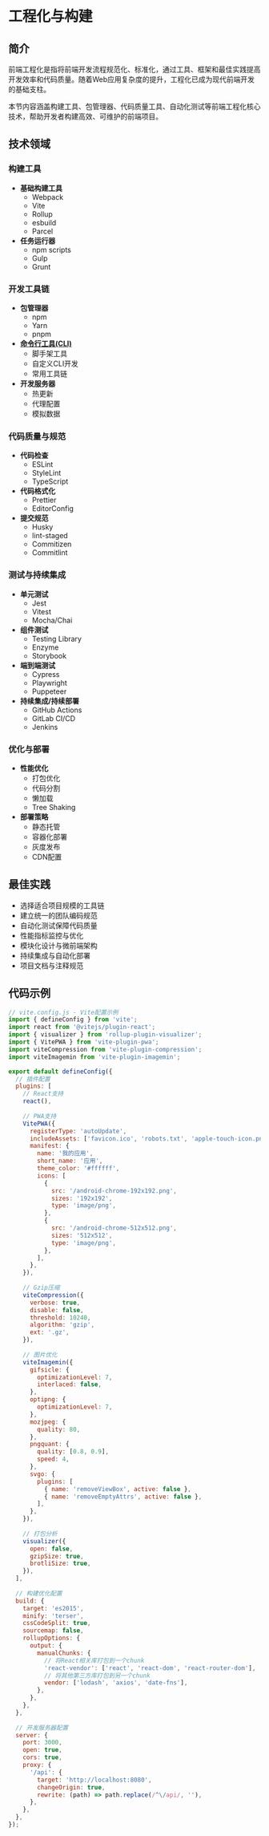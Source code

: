 # 工程化与构建

## 简介

前端工程化是指将前端开发流程规范化、标准化，通过工具、框架和最佳实践提高开发效率和代码质量。随着Web应用复杂度的提升，工程化已成为现代前端开发的基础支柱。

本节内容涵盖构建工具、包管理器、代码质量工具、自动化测试等前端工程化核心技术，帮助开发者构建高效、可维护的前端项目。

## 技术领域

### 构建工具
- **基础构建工具**
  - Webpack
  - Vite
  - Rollup
  - esbuild
  - Parcel
- **任务运行器**
  - npm scripts
  - Gulp
  - Grunt

### 开发工具链
- **包管理器**
  - npm
  - Yarn
  - pnpm
- **[命令行工具(CLI)](./前端CLI工具开发与应用.md)**
  - 脚手架工具
  - 自定义CLI开发
  - 常用工具链
- **开发服务器**
  - 热更新
  - 代理配置
  - 模拟数据

### 代码质量与规范
- **代码检查**
  - ESLint
  - StyleLint
  - TypeScript
- **代码格式化**
  - Prettier
  - EditorConfig
- **提交规范**
  - Husky
  - lint-staged
  - Commitizen
  - Commitlint

### 测试与持续集成
- **单元测试**
  - Jest
  - Vitest
  - Mocha/Chai
- **组件测试**
  - Testing Library
  - Enzyme
  - Storybook
- **端到端测试**
  - Cypress
  - Playwright
  - Puppeteer
- **持续集成/持续部署**
  - GitHub Actions
  - GitLab CI/CD
  - Jenkins

### 优化与部署
- **性能优化**
  - 打包优化
  - 代码分割
  - 懒加载
  - Tree Shaking
- **部署策略**
  - 静态托管
  - 容器化部署
  - 灰度发布
  - CDN配置

## 最佳实践

- 选择适合项目规模的工具链
- 建立统一的团队编码规范
- 自动化测试保障代码质量
- 性能指标监控与优化
- 模块化设计与微前端架构
- 持续集成与自动化部署
- 项目文档与注释规范

## 代码示例

```js
// vite.config.js - Vite配置示例
import { defineConfig } from 'vite';
import react from '@vitejs/plugin-react';
import { visualizer } from 'rollup-plugin-visualizer';
import { VitePWA } from 'vite-plugin-pwa';
import viteCompression from 'vite-plugin-compression';
import viteImagemin from 'vite-plugin-imagemin';

export default defineConfig({
  // 插件配置
  plugins: [
    // React支持
    react(),
    
    // PWA支持
    VitePWA({
      registerType: 'autoUpdate',
      includeAssets: ['favicon.ico', 'robots.txt', 'apple-touch-icon.png'],
      manifest: {
        name: '我的应用',
        short_name: '应用',
        theme_color: '#ffffff',
        icons: [
          {
            src: '/android-chrome-192x192.png',
            sizes: '192x192',
            type: 'image/png',
          },
          {
            src: '/android-chrome-512x512.png',
            sizes: '512x512',
            type: 'image/png',
          },
        ],
      },
    }),
    
    // Gzip压缩
    viteCompression({
      verbose: true,
      disable: false,
      threshold: 10240,
      algorithm: 'gzip',
      ext: '.gz',
    }),
    
    // 图片优化
    viteImagemin({
      gifsicle: {
        optimizationLevel: 7,
        interlaced: false,
      },
      optipng: {
        optimizationLevel: 7,
      },
      mozjpeg: {
        quality: 80,
      },
      pngquant: {
        quality: [0.8, 0.9],
        speed: 4,
      },
      svgo: {
        plugins: [
          { name: 'removeViewBox', active: false },
          { name: 'removeEmptyAttrs', active: false },
        ],
      },
    }),
    
    // 打包分析
    visualizer({
      open: false,
      gzipSize: true,
      brotliSize: true,
    }),
  ],
  
  // 构建优化配置
  build: {
    target: 'es2015',
    minify: 'terser',
    cssCodeSplit: true,
    sourcemap: false,
    rollupOptions: {
      output: {
        manualChunks: {
          // 将React相关库打包到一个chunk
          'react-vendor': ['react', 'react-dom', 'react-router-dom'],
          // 将其他第三方库打包到另一个chunk
          vendor: ['lodash', 'axios', 'date-fns'],
        },
      },
    },
  },
  
  // 开发服务器配置
  server: {
    port: 3000,
    open: true,
    cors: true,
    proxy: {
      '/api': {
        target: 'http://localhost:8080',
        changeOrigin: true,
        rewrite: (path) => path.replace(/^\/api/, ''),
      },
    },
  },
});
``` 